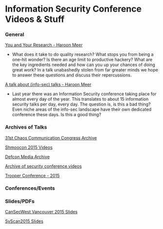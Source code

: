 # Information Security Conference Videos & Stuff





### General

[You and Your Research - Haroon Meer](https://www.youtube.com/watch?v=JoVx_-bM8Tg)
* What does it take to do quality research? What stops you from being a one-hit wonder? Is there an age limit to productive hackery? What are the key ingredients needed and how can you up your chances of doing great work? In a talk unabashedly stolen from far greater minds we hope to answer these questions and discuss their repercussions.

[A talk about (info-sec) talks - Haroon Meer ](https://www.youtube.com/watch?v=BlVjdUkrSFY)
* Last year there was an Information Security conference taking place for almost every day of the year. This translates to about 15 information security talks per day, every day. The question is, is this a bad thing? Even niche areas of the info-sec landscape have their own dedicated conference these days. Is this a good thing?





### Archives of Talks

[31st Chaos Communication Congress Archive](http://cdn.media.ccc.de/congress/31C3/)

[Shmoocon 2015 Videos](https://archive.org/details/shmoocon-2015-videos-playlist)

[Defcon Media Archive](https://media.defcon.org/)

[Archive of security conference videos](http://wipkip.nikhef.nl/events/)

[Trooper Conference - 2015](https://www.youtube.com/channel/UCPY5aUREHmbDO4PtR6AYLfQ)


### Conferences/Events



### Slides/PDFs

[CanSecWest Vancouver 2015 Slides](https://cansecwest.com/csw15archive.html)

[SyScan2015 Slides](https://www.syscan.org/index.php/download)





